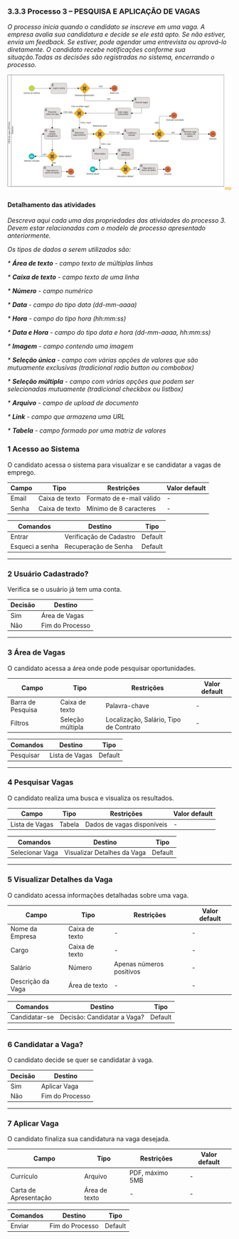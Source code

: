 ### 3.3.3 Processo 3 – PESQUISA E APLICAÇÃO DE VAGAS

_O processo inicia quando o candidato se inscreve em uma vaga. A empresa avalia sua candidatura e decide se ele está apto. Se não estiver, envia um feedback. Se estiver, pode agendar uma entrevista ou aprová-lo diretamente. O candidato recebe notificações conforme sua situação.Todas as decisões são registradas no sistema, encerrando o processo._

![Modelo BPMN do Processo 1](https://github.com/ICEI-PUC-Minas-PMGES-TI/pmg-es-2025-1-ti2-3740100-worklink/blob/main/docs/images/CRUD%20de%20vagas%20(OFICIAL)%20Diagrama%20(1).png?raw=true)


#### Detalhamento das atividades

_Descreva aqui cada uma das propriedades das atividades do processo 3. 
Devem estar relacionadas com o modelo de processo apresentado anteriormente._

_Os tipos de dados a serem utilizados são:_

_* **Área de texto** - campo texto de múltiplas linhas_

_* **Caixa de texto** - campo texto de uma linha_

_* **Número** - campo numérico_

_* **Data** - campo do tipo data (dd-mm-aaaa)_

_* **Hora** - campo do tipo hora (hh:mm:ss)_

_* **Data e Hora** - campo do tipo data e hora (dd-mm-aaaa, hh:mm:ss)_

_* **Imagem** - campo contendo uma imagem_

_* **Seleção única** - campo com várias opções de valores que são mutuamente exclusivas (tradicional radio button ou combobox)_

_* **Seleção múltipla** - campo com várias opções que podem ser selecionadas mutuamente (tradicional checkbox ou listbox)_

_* **Arquivo** - campo de upload de documento_

_* **Link** - campo que armazena uma URL_

_* **Tabela** - campo formado por uma matriz de valores_

### 1️ Acesso ao Sistema
O candidato acessa o sistema para visualizar e se candidatar a vagas de emprego.

| **Campo**        | **Tipo**       | **Restrições**             | **Valor default** |
|-----------------|---------------|----------------------------|-------------------|
| Email          | Caixa de texto | Formato de e-mail válido  | -                 |
| Senha          | Caixa de texto | Mínimo de 8 caracteres    | -                 |

| **Comandos**   | **Destino**         | **Tipo**    |
|--------------|-------------------|------------|
| Entrar       | Verificação de Cadastro | Default    |
| Esqueci a senha | Recuperação de Senha | Default    |

---

### 2️ Usuário Cadastrado?
Verifica se o usuário já tem uma conta.

| **Decisão**       | **Destino**          |
|------------------|--------------------|
| Sim             | Área de Vagas       |
| Não             | Fim do Processo     |

---

### 3️ Área de Vagas
O candidato acessa a área onde pode pesquisar oportunidades.

| **Campo**      | **Tipo**       | **Restrições** | **Valor default** |
|--------------|---------------|--------------|----------------|
| Barra de Pesquisa | Caixa de texto | Palavra-chave | - |
| Filtros        | Seleção múltipla | Localização, Salário, Tipo de Contrato | - |

| **Comandos**   | **Destino**      | **Tipo**   |
|--------------|-----------------|---------|
| Pesquisar    | Lista de Vagas  | Default |

---

### 4️ Pesquisar Vagas
O candidato realiza uma busca e visualiza os resultados.

| **Campo**      | **Tipo**       | **Restrições** | **Valor default** |
|--------------|---------------|--------------|----------------|
| Lista de Vagas | Tabela        | Dados de vagas disponíveis | - |

| **Comandos**       | **Destino**         | **Tipo**    |
|------------------|-------------------|------------|
| Selecionar Vaga | Visualizar Detalhes da Vaga | Default |

---

### 5️ Visualizar Detalhes da Vaga
O candidato acessa informações detalhadas sobre uma vaga.

| **Campo**          | **Tipo**  | **Restrições** | **Valor default** |
|------------------|---------|--------------|----------------|
| Nome da Empresa | Caixa de texto | - | - |
| Cargo          | Caixa de texto | - | - |
| Salário       | Número | Apenas números positivos | - |
| Descrição da Vaga | Área de texto | - | - |

| **Comandos**   | **Destino**          | **Tipo**    |
|--------------|-------------------|------------|
| Candidatar-se | Decisão: Candidatar a Vaga? | Default |

---

### 6️ Candidatar a Vaga?
O candidato decide se quer se candidatar à vaga.

| **Decisão**       | **Destino**          |
|------------------|--------------------|
| Sim             | Aplicar Vaga       |
| Não             | Fim do Processo    |

---

### 7️ Aplicar Vaga
O candidato finaliza sua candidatura na vaga desejada.

| **Campo**      | **Tipo**       | **Restrições** | **Valor default** |
|--------------|---------------|--------------|----------------|
| Currículo    | Arquivo       | PDF, máximo 5MB | - |
| Carta de Apresentação | Área de texto | - | - |

| **Comandos**   | **Destino**   | **Tipo**  |
|--------------|------------|---------|
| Enviar      | Fim do Processo | Default |
